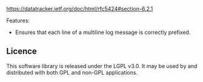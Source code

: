 
<https://datatracker.ietf.org/doc/html/rfc5424#section-6.2.1>

Features:

* Ensures that each line of a multiline log message is correctly prefixed.

## Licence

This software library is released under the LGPL v3.0.
It may be used by and distributed with both GPL and non-GPL applications.
